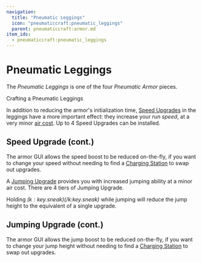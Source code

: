 ```yaml
---
navigation:
  title: "Pneumatic Leggings"
  icon: "pneumaticcraft:pneumatic_leggings"
  parent: pneumaticcraft:armor.md
item_ids:
  - pneumaticcraft:pneumatic_leggings
---
```


# Pneumatic Leggings

The *Pneumatic Leggings* is one of the four *Pneumatic Armor* pieces.

Crafting a Pneumatic Leggings

<Recipe id="pneumaticcraft:pneumatic_leggings" />

<ItemImage id="pneumaticcraft:speed_upgrade" />

In addition to reducing the armor's initialization time, [Speed Upgrades](../base_concepts/upgrades.md#speed) in the leggings have a more important effect: they increase your *run speed*, at a very minor [air cost](../base_concepts/pressure.md).  Up to 4 Speed Upgrades can be installed.

## Speed Upgrade (cont.)

The armor GUI allows the speed boost to be reduced on-the-fly, if you want to change your speed without needing to find a [Charging Station](../machines/charging_station.md) to swap out upgrades.

<ItemImage id="pneumaticcraft:jumping_upgrade_1" />

A [Jumping Upgrade](../base_concepts/upgrades.md#jumping_1) provides you with increased jumping ability at a minor air cost. There are 4 tiers of Jumping Upgrade.

Holding *$(k:key.sneak)$(/k:key.sneak)* while jumping will reduce the jump height to the equivalent of a single upgrade.

## Jumping Upgrade (cont.)

The armor GUI allows the jump boost to be reduced on-the-fly, if you want to change your jump height without needing to find a [Charging Station](../machines/charging_station.md) to swap out upgrades.

